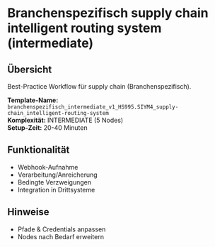 # Branchenspezifisch supply chain intelligent routing system (intermediate)

## Übersicht

Best-Practice Workflow für supply chain (Branchenspezifisch).

**Template-Name:** `branchenspezifisch_intermediate_v1_HS995.SIYM4_supply-chain_intelligent-routing-system`  
**Komplexität:** INTERMEDIATE (5 Nodes)  
**Setup-Zeit:** 20-40 Minuten

## Funktionalität
- Webhook-Aufnahme
- Verarbeitung/Anreicherung
- Bedingte Verzweigungen
- Integration in Drittsysteme

## Hinweise
- Pfade & Credentials anpassen
- Nodes nach Bedarf erweitern
